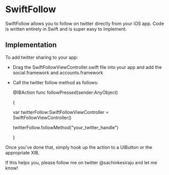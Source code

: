 SwiftFollow
===========

SwiftFollow allows you to follow on twitter directly from your iOS app. Code is written entirely in Swift and is super easy
to implement.

<h2>Implementation </h2>

To add twitter sharing to your app:

- Drag the SwiftFollowViewController.swift file into your app and add the social.framework and accounts.framework

- Call the twitter follow method as follows:

  @IBAction func followPressed(sender:AnyObject)
  
  {
  
    var twitterFollow:SwiftFollowViewController = SwiftFollowViewController()
    
    twitterFollow.followMethod("your_twitter_handle")
    
  }
    
Once you've done that, simply hook up the action to a UIButton or the appropriate XIB. 

If this helps you, please follow me on twitter @sachinkesiraju and let me know!
